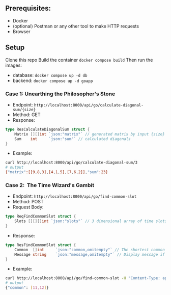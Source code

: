 ## Prerequisites:
- Docker
- (optional) Postman or any other tool to make HTTP requests
- Browser

## Setup
Clone this repo
Build the container `docker compose build`
Then run the images:
- database: `docker compose up -d db`
- backend: `docker compose up -d goapp`


### Case 1: Unearthing the Philosopher's Stone
- Endpoint: `http://localhost:8000/api/go/calculate-diagonal-sum/{size}`
- Method: GET
- Response:
```go
type ResCalculateDiagonalSum struct {
	Matrix [][]int `json:"matrix"` // generated matrix by input {size}
	Sum    int     `json:"sum"` // calculated diagonals
}
```
- Example:
```bash
curl http://localhost:8000/api/go/calculate-diagonal-sum/3
# output
{"matrix":[[9,8,3],[4,1,5],[7,6,2]],"sum":23}
```

### Case 2: ️ The Time Wizard's Gambit
- Endpoint: `http://localhost:8000/api/go/find-common-slot`
- Method: POST
- Request Body:
```go
type ReqFindCommonSlot struct {
	Slots [][][]int `json:"slots"` // 3 dimensional array of time slots for each diplomat
}
```
- Response:
```go
type ResFindCommonSlot struct {
	Common  []int     `json:"common,omitempty"` // The shortest common time slot
	Message string    `json:"message,omitempty"` // Display message if there is no common time slot
}
```
- Example:
```bash
curl http://localhost:8000/api/go/find-common-slot -H "Content-Type: application/json" -d '{"slots":[[[9,12],[14,16]],[[10,12],[15,17]],[[11,13],[16,18]]]}' 
# output
{"common": [11,12]}
```